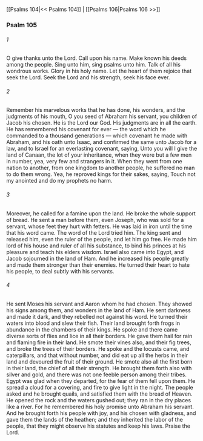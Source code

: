 [[Psalms 104|<< Psalms 104]]  |  [[Psalms 106|Psalms 106 >>]]

### Psalm 105
###### 1
O give thanks unto the Lord. Call upon his name. Make known his deeds among the people. Sing unto him, sing psalms unto him. Talk of all his wondrous works. Glory in his holy name. Let the heart of them rejoice that seek the Lord. Seek the Lord and his strength, seek his face ever.

###### 2
Remember his marvelous works that he has done, his wonders, and the judgments of his mouth, O you seed of Abraham his servant, you children of Jacob his chosen. He is the Lord our God. His judgments are in all the earth. He has remembered his covenant for ever — the word which he commanded to a thousand generations — which covenant he made with Abraham, and his oath unto Isaac, and confirmed the same unto Jacob for a law, and to Israel for an everlasting covenant, saying, Unto you will I give the land of Canaan, the lot of your inheritance, when they were but a few men in number, yea, very few and strangers in it. When they went from one nation to another, from one kingdom to another people, he suffered no man to do them wrong. Yea, he reproved kings for their sakes, saying, Touch not my anointed and do my prophets no harm.

###### 3
Moreover, he called for a famine upon the land. He broke the whole support of bread. He sent a man before them, even Joseph, who was sold for a servant, whose feet they hurt with fetters. He was laid in iron until the time that his word came. The word of the Lord tried him. The king sent and released him, even the ruler of the people, and let him go free. He made him lord of his house and ruler of all his substance, to bind his princes at his pleasure and teach his elders wisdom. Israel also came into Egypt, and Jacob sojourned in the land of Ham. And he increased his people greatly and made them stronger than their enemies. He turned their heart to hate his people, to deal subtly with his servants.

###### 4
He sent Moses his servant and Aaron whom he had chosen. They showed his signs among them, and wonders in the land of Ham. He sent darkness and made it dark, and they rebelled not against his word. He turned their waters into blood and slew their fish. Their land brought forth frogs in abundance in the chambers of their kings. He spoke and there came diverse sorts of flies and lice in all their borders. He gave them hail for rain and flaming fire in their land. He smote their vines also, and their fig trees, and broke the trees of their borders. He spoke and the locusts came, and caterpillars, and that without number, and did eat up all the herbs in their land and devoured the fruit of their ground. He smote also all the first born in their land, the chief of all their strength. He brought them forth also with silver and gold, and there was not one feeble person among their tribes. Egypt was glad when they departed, for the fear of them fell upon them. He spread a cloud for a covering, and fire to give light in the night. The people asked and he brought quails, and satisfied them with the bread of Heaven. He opened the rock and the waters gushed out; they ran in the dry places like a river. For he remembered his holy promise unto Abraham his servant. And he brought forth his people with joy, and his chosen with gladness, and gave them the lands of the heathen; and they inherited the labor of the people, that they might observe his statutes and keep his laws. Praise the Lord.